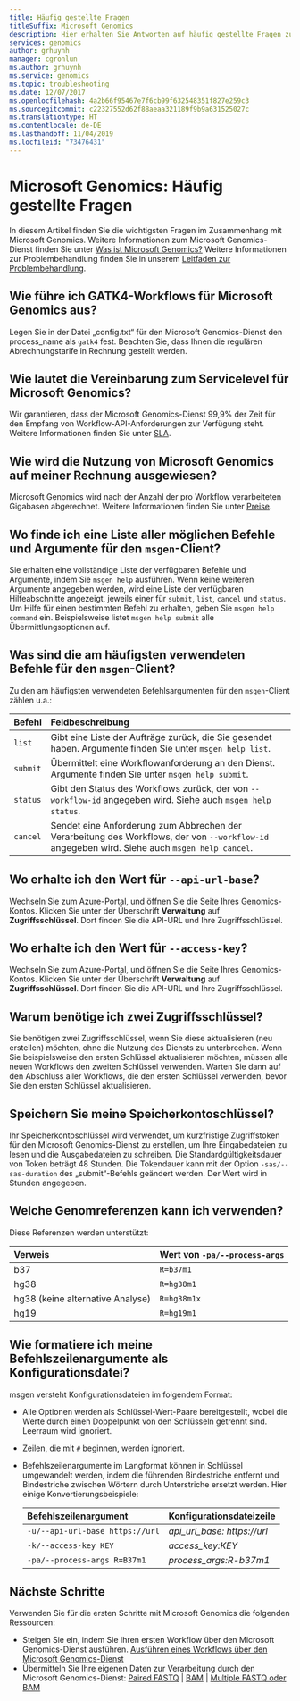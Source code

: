 ```yaml
---
title: Häufig gestellte Fragen
titleSuffix: Microsoft Genomics
description: Hier erhalten Sie Antworten auf häufig gestellte Fragen zur Verwendung des Microsoft Genomics-Diensts, einschließlich Informationen zu technischen Fragen, zu SLAs und zur Abrechnung.
services: genomics
author: grhuynh
manager: cgronlun
ms.author: grhuynh
ms.service: genomics
ms.topic: troubleshooting
ms.date: 12/07/2017
ms.openlocfilehash: 4a2b66f95467e7f6cb99f632548351f827e259c3
ms.sourcegitcommit: c22327552d62f88aeaa321189f9b9a631525027c
ms.translationtype: HT
ms.contentlocale: de-DE
ms.lasthandoff: 11/04/2019
ms.locfileid: "73476431"
---
```

# <a name="microsoft-genomics-common-questions"></a>Microsoft Genomics: Häufig gestellte Fragen

In diesem Artikel finden Sie die wichtigsten Fragen im Zusammenhang mit Microsoft Genomics. Weitere Informationen zum Microsoft Genomics-Dienst finden Sie unter [Was ist Microsoft Genomics?](overview-what-is-genomics.md) Weitere Informationen zur Problembehandlung finden Sie in unserem [Leitfaden zur Problembehandlung](troubleshooting-guide-genomics.md). 


## <a name="how-do-i-run-gatk4-workflows-on-microsoft-genomics"></a>Wie führe ich GATK4-Workflows für Microsoft Genomics aus?
Legen Sie in der Datei „config.txt“ für den Microsoft Genomics-Dienst den process_name als `gatk4` fest. Beachten Sie, dass Ihnen die regulären Abrechnungstarife in Rechnung gestellt werden.


## <a name="what-is-the-sla-for-microsoft-genomics"></a>Wie lautet die Vereinbarung zum Servicelevel für Microsoft Genomics?
Wir garantieren, dass der Microsoft Genomics-Dienst 99,9% der Zeit für den Empfang von Workflow-API-Anforderungen zur Verfügung steht. Weitere Informationen finden Sie unter [SLA](https://azure.microsoft.com/support/legal/sla/genomics/v1_0/).

## <a name="how-does-the-usage-of-microsoft-genomics-show-up-on-my-bill"></a>Wie wird die Nutzung von Microsoft Genomics auf meiner Rechnung ausgewiesen?
Microsoft Genomics wird nach der Anzahl der pro Workflow verarbeiteten Gigabasen abgerechnet. Weitere Informationen finden Sie unter [Preise](https://azure.microsoft.com/pricing/details/genomics/).


## <a name="where-can-i-find-a-list-of-all-possible-commands-and-arguments-for-the-msgen-client"></a>Wo finde ich eine Liste aller möglichen Befehle und Argumente für den `msgen`-Client?
Sie erhalten eine vollständige Liste der verfügbaren Befehle und Argumente, indem Sie `msgen help` ausführen. Wenn keine weiteren Argumente angegeben werden, wird eine Liste der verfügbaren Hilfeabschnitte angezeigt, jeweils einer für `submit`, `list`, `cancel` und `status`. Um Hilfe für einen bestimmten Befehl zu erhalten, geben Sie `msgen help command` ein. Beispielsweise listet `msgen help submit` alle Übermittlungsoptionen auf.

## <a name="what-are-the-most-commonly-used-commands-for-the-msgen-client"></a>Was sind die am häufigsten verwendeten Befehle für den `msgen`-Client?
Zu den am häufigsten verwendeten Befehlsargumenten für den `msgen`-Client zählen u.a.: 

 |**Befehl**          |  **Feldbeschreibung** |
 |:--------------------|:-------------         |
 |`list`               |Gibt eine Liste der Aufträge zurück, die Sie gesendet haben. Argumente finden Sie unter `msgen help list`.  |
 |`submit`             |Übermittelt eine Workflowanforderung an den Dienst. Argumente finden Sie unter `msgen help submit`.|
 |`status`             |Gibt den Status des Workflows zurück, der von `--workflow-id` angegeben wird. Siehe auch `msgen help status`. |
 |`cancel`             |Sendet eine Anforderung zum Abbrechen der Verarbeitung des Workflows, der von `--workflow-id` angegeben wird. Siehe auch `msgen help cancel`. |

## <a name="where-do-i-get-the-value-for---api-url-base"></a>Wo erhalte ich den Wert für `--api-url-base`?
Wechseln Sie zum Azure-Portal, und öffnen Sie die Seite Ihres Genomics-Kontos. Klicken Sie unter der Überschrift **Verwaltung** auf **Zugriffsschlüssel**. Dort finden Sie die API-URL und Ihre Zugriffsschlüssel.

## <a name="where-do-i-get-the-value-for---access-key"></a>Wo erhalte ich den Wert für `--access-key`?
Wechseln Sie zum Azure-Portal, und öffnen Sie die Seite Ihres Genomics-Kontos. Klicken Sie unter der Überschrift **Verwaltung** auf **Zugriffsschlüssel**. Dort finden Sie die API-URL und Ihre Zugriffsschlüssel.

## <a name="why-do-i-need-two-access-keys"></a>Warum benötige ich zwei Zugriffsschlüssel?
Sie benötigen zwei Zugriffsschlüssel, wenn Sie diese aktualisieren (neu erstellen) möchten, ohne die Nutzung des Diensts zu unterbrechen. Wenn Sie beispielsweise den ersten Schlüssel aktualisieren möchten, müssen alle neuen Workflows den zweiten Schlüssel verwenden. Warten Sie dann auf den Abschluss aller Workflows, die den ersten Schlüssel verwenden, bevor Sie den ersten Schlüssel aktualisieren.

## <a name="do-you-save-my-storage-account-keys"></a>Speichern Sie meine Speicherkontoschlüssel?
Ihr Speicherkontoschlüssel wird verwendet, um kurzfristige Zugriffstoken für den Microsoft Genomics-Dienst zu erstellen, um Ihre Eingabedateien zu lesen und die Ausgabedateien zu schreiben. Die Standardgültigkeitsdauer von Token beträgt 48 Stunden. Die Tokendauer kann mit der Option `-sas/--sas-duration` des „submit“-Befehls geändert werden. Der Wert wird in Stunden angegeben.

## <a name="what-genome-references-can-i-use"></a>Welche Genomreferenzen kann ich verwenden?

Diese Referenzen werden unterstützt:

 |Verweis              | Wert von `-pa/--process-args` |
 |:-------------         |:-------------                 |
 |b37                    | `R=b37m1`                     |
 |hg38                   | `R=hg38m1`                    |      
 |hg38 (keine alternative Analyse) | `R=hg38m1x`                   |  
 |hg19                   | `R=hg19m1`                    |    

## <a name="how-do-i-format-my-command-line-arguments-as-a-config-file"></a>Wie formatiere ich meine Befehlszeilenargumente als Konfigurationsdatei? 

msgen versteht Konfigurationsdateien im folgendem Format:
* Alle Optionen werden als Schlüssel-Wert-Paare bereitgestellt, wobei die Werte durch einen Doppelpunkt von den Schlüsseln getrennt sind.
  Leerraum wird ignoriert.
* Zeilen, die mit `#` beginnen, werden ignoriert.
* Befehlszeilenargumente im Langformat können in Schlüssel umgewandelt werden, indem die führenden Bindestriche entfernt und Bindestriche zwischen Wörtern durch Unterstriche ersetzt werden. Hier einige Konvertierungsbeispiele:

  |Befehlszeilenargument            | Konfigurationsdateizeile |
  |:-------------                   |:-------------                 |
  |`-u/--api-url-base https://url`  | *api_url_base: https://url*    |
  |`-k/--access-key KEY`            | *access_key:KEY*              |      
  |`-pa/--process-args R=B37m1`     | *process_args:R-b37m1*        |  

## <a name="next-steps"></a>Nächste Schritte

Verwenden Sie für die ersten Schritte mit Microsoft Genomics die folgenden Ressourcen:
- Steigen Sie ein, indem Sie Ihren ersten Workflow über den Microsoft Genomics-Dienst ausführen. [Ausführen eines Workflows über den Microsoft Genomics-Dienst](quickstart-run-genomics-workflow-portal.md)
- Übermitteln Sie Ihre eigenen Daten zur Verarbeitung durch den Microsoft Genomics-Dienst: [Paired FASTQ](quickstart-input-pair-FASTQ.md) | [BAM](quickstart-input-BAM.md) | [Multiple FASTQ oder BAM](quickstart-input-multiple.md) 

